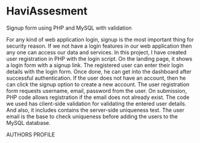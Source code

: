 # HaviAssesment
Signup form using PHP and MySQL with validation 


For any kind of web application login, signup is the most important thing for security reason. If we not have a login features in our web application then any one can access our data and services.
In this project, I have created user registration in PHP with the login script.
On the landing page, it shows a login form with a signup link. The registered user can enter their login details with the login form. Once done, he can get into the dashboard after successful authentication.
If the user does not have an account, then he can click the signup option to create a new account.
The user registration form requests username, email, password from the user. On submission, PHP code allows registration if the email does not already exist.
The code we used has client-side validation for validating the entered user details. And also, it includes contains the server-side uniqueness test. The user email is the base to check uniqueness before adding the users to the MySQL database.

AUTHORS PROFILE


 
	



	  
	
	


 
    	



 





 

